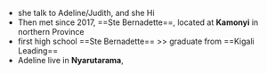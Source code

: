 - she talk to Adeline/Judith, and she Hi
- Then met since 2017, ==Ste Bernadette==, located at **Kamonyi** in northern Province
- first high school  ==Ste Bernadette== >> graduate from ==Kigali Leading==
- Adeline live in **Nyarutarama**, 
